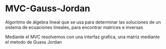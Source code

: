 # MVC-Gauss-Jordan
Algoritmo de álgebra lineal que se usa para determinar las soluciones de un sistema de ecuaciones lineales, para encontrar matrices e inversas

Mediante el MVC resolvemos con una interfaz grafica, una matriz mediante el metodo de Guass Jordan 

